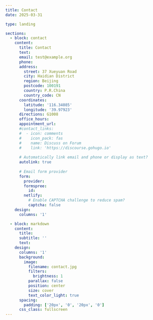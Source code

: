 ```yaml
---
title: Contact
date: 2025-03-31

type: landing

sections:
  - block: contact
    content:
      title: Contact
      text: 
      email: test@example.org
      phone: 
      address:
        street: 37 Xueyuan Road
        city: Haidian District
        region: Beijing
        postcode: 100191
        country: P.R.China
        country_code: CN
      coordinates:
        latitude: '116.34085'
        longitude: '39.97923'
      directions: G1008
      office_hours:
      appointment_url:
      #contact_links:
      #  - icon: comments
      #    icon_pack: fas
      #    name: Discuss on Forum
      #    link: 'https://discourse.gohugo.io'
    
      # Automatically link email and phone or display as text?
      autolink: true
    
      # Email form provider
      form:
        provider:
        formspree:
          id:
        netlify:
          # Enable CAPTCHA challenge to reduce spam?
          captcha: false
    design:
      columns: '1'

  - block: markdown
    content:
      title:
      subtitle: ''
      text:
    design:
      columns: '1'
      background:
        image: 
          filename: contact.jpg
          filters:
            brightness: 1
          parallax: false
          position: center
          size: cover
          text_color_light: true
      spacing:
        padding: ['20px', '0', '20px', '0']
      css_class: fullscreen
---
```

